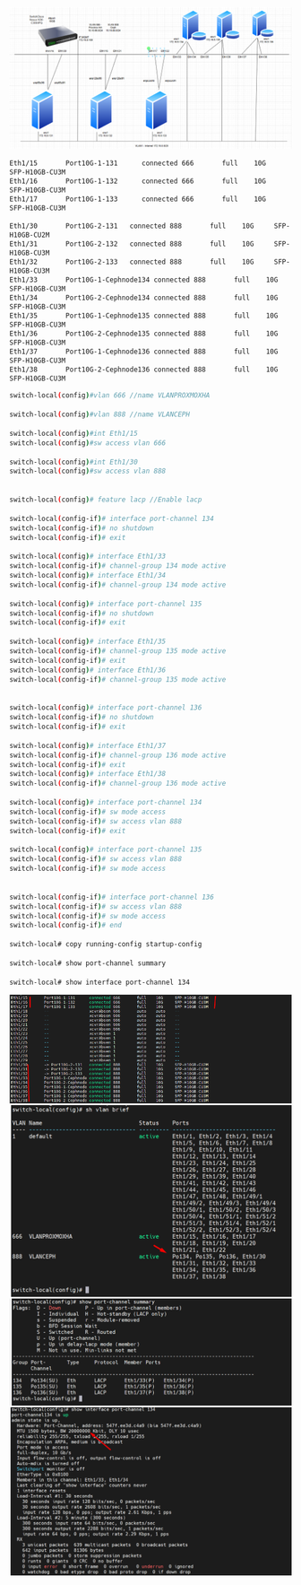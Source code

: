   <img src="proxmoxcephnexus3064images/Screenshot_1.png">

    Eth1/15       Port10G-1-131      connected 666       full    10G     SFP-H10GB-CU3M
    Eth1/16       Port10G-1-132      connected 666       full    10G     SFP-H10GB-CU3M
    Eth1/17       Port10G-1-133      connected 666       full    10G     SFP-H10GB-CU3M

    Eth1/30       Port10G-2-131   connected 888       full    10G     SFP-H10GB-CU2M
    Eth1/31       Port10G-2-132   connected 888       full    10G     SFP-H10GB-CU3M
    Eth1/32       Port10G-2-133   connected 888       full    10G     SFP-H10GB-CU3M
    Eth1/33       Port10G-1-Cephnode134 connected 888       full    10G     SFP-H10GB-CU3M
    Eth1/34       Port10G-2-Cephnode134 connected 888       full    10G     SFP-H10GB-CU3M
    Eth1/35       Port10G-1-Cephnode135 connected 888       full    10G     SFP-H10GB-CU3M
    Eth1/36       Port10G-2-Cephnode135 connected 888       full    10G     SFP-H10GB-CU3M
    Eth1/37       Port10G-1-Cephnode136 connected 888       full    10G     SFP-H10GB-CU3M
    Eth1/38       Port10G-2-Cephnode136 connected 888       full    10G     SFP-H10GB-CU3M

```Bash
switch-local(config)#vlan 666 //name VLANPROXMOXHA

switch-local(config)#vlan 888 //name VLANCEPH

switch-local(config)#int Eth1/15
switch-local(config)#sw access vlan 666

switch-local(config)#int Eth1/30
switch-local(config)#sw access vlan 888


switch-local(config)# feature lacp //Enable lacp

switch-local(config-if)# interface port-channel 134
switch-local(config-if)# no shutdown
switch-local(config-if)# exit

switch-local(config)# interface Eth1/33
switch-local(config-if)# channel-group 134 mode active
switch-local(config)# interface Eth1/34
switch-local(config-if)# channel-group 134 mode active

switch-local(config)# interface port-channel 135
switch-local(config-if)# no shutdown
switch-local(config-if)# exit

switch-local(config)# interface Eth1/35
switch-local(config-if)# channel-group 135 mode active
switch-local(config-if)# exit
switch-local(config)# interface Eth1/36
switch-local(config-if)# channel-group 135 mode active


switch-local(config)# interface port-channel 136
switch-local(config-if)# no shutdown
switch-local(config-if)# exit

switch-local(config)# interface Eth1/37
switch-local(config-if)# channel-group 136 mode active
switch-local(config-if)# exit
switch-local(config)# interface Eth1/38
switch-local(config-if)# channel-group 136 mode active

switch-local(config)# interface port-channel 134
switch-local(config-if)# sw mode access
switch-local(config-if)# sw access vlan 888
switch-local(config-if)# exit

switch-local(config)# interface port-channel 135
switch-local(config-if)# sw access vlan 888
switch-local(config-if)# sw mode access


switch-local(config-if)# interface port-channel 136
switch-local(config-if)# sw access vlan 888
switch-local(config-if)# sw mode access
switch-local(config-if)# end

switch-local# copy running-config startup-config

switch-local# show port-channel summary

switch-local# show interface port-channel 134

```
  <img src="proxmoxcephnexus3064images/Screenshot_2.png">
  <img src="proxmoxcephnexus3064images/Screenshot_3.png">
  <img src="proxmoxcephnexus3064images/Screenshot_4.png">
  <img src="proxmoxcephnexus3064images/Screenshot_5.png">




